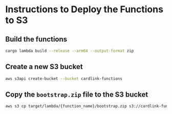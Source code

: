 # Instructions to Deploy the Functions to S3

## Build the functions

```sh
cargo lambda build --release --arm64 --output-format zip
```

## Create a new S3 bucket

```sh
aws s3api create-bucket --bucket cardlink-functions
```

## Copy the `bootstrap.zip` file to the S3 bucket

```sh
aws s3 cp target/lambda/{function_name}/bootstrap.zip s3://cardlink-functions/{function_name}.zip
```
